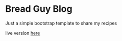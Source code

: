 # Bread Guy Blog
Just a simple bootstrap template to share my recipes

live version [here](https://bread.guyboldon.com)